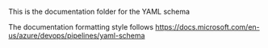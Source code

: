 This is the documentation folder for the YAML schema

The documentation formatting style follows https://docs.microsoft.com/en-us/azure/devops/pipelines/yaml-schema
